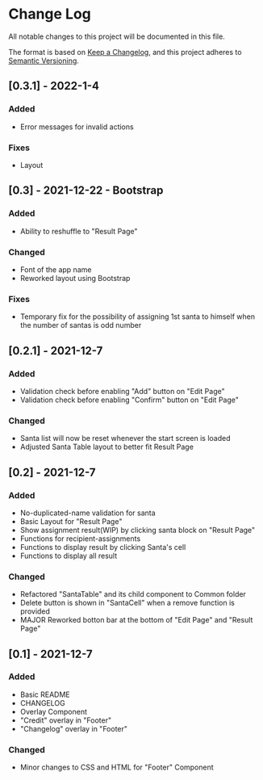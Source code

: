 # Change Log
All notable changes to this project will be documented in this file.

The format is based on [Keep a Changelog](https://keepachangelog.com/en/1.0.0/),
and this project adheres to [Semantic Versioning](https://semver.org/spec/v2.0.0.html).
## [0.3.1] - 2022-1-4
### Added
- Error messages for invalid actions

### Fixes
- Layout

## [0.3] - 2021-12-22 - Bootstrap
### Added
- Ability to reshuffle to "Result Page"

### Changed
- Font of the app name
- Reworked layout using Bootstrap

### Fixes
- Temporary fix for the possibility of assigning 1st santa to himself when the number of santas is odd number

## [0.2.1] - 2021-12-7
### Added
- Validation check before enabling "Add" button on "Edit Page"
- Validation check before enabling "Confirm" button on "Edit Page"

### Changed
- Santa list will now be reset whenever the start screen is loaded
- Adjusted Santa Table layout to better fit Result Page

## [0.2] - 2021-12-7
###  Added
- No-duplicated-name validation for santa
- Basic Layout for "Result Page"
- Show assignment result(WIP) by clicking santa block on "Result Page"
- Functions for recipient-assignments
- Functions to display result by clicking Santa's cell
- Functions to display all result

### Changed
- Refactored "SantaTable" and its child component to Common folder
- Delete button is shown in "SantaCell" when a remove function is provided
- MAJOR Reworked botton bar at the bottom of "Edit Page" and "Result Page"

## [0.1] - 2021-12-7
### Added
- Basic README
- CHANGELOG
- Overlay Component
- "Credit" overlay in "Footer"
- "Changelog" overlay in "Footer"

### Changed
- Minor changes to CSS and HTML for "Footer" Component
